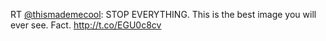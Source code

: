 RT <a href="http://twitter.com/thismademecool">@thismademecool</a>: STOP EVERYTHING. This is the best image you will ever see. Fact. <a href="http://t.co/EGU0c8cv">http://t.co/EGU0c8cv</a>